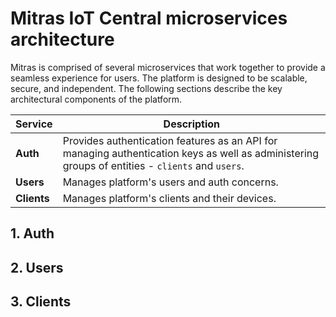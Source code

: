 # Mitras IoT Central microservices architecture

Mitras is comprised of several microservices that work together to provide a seamless experience for users. The platform is designed to be scalable, secure, and independent. The following sections describe the key architectural components of the platform.

| Service | Description |
| --- | --- |
| **Auth** | Provides authentication features as an API for managing authentication keys as well as administering groups of entities - `clients` and `users`. |
| **Users** | Manages platform's users and auth concerns. |
| **Clients** | Manages platform's clients and their devices. |

## 1. Auth
## 2. Users
## 3. Clients

